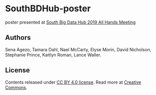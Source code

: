 # SouthBDHub-poster

poster presented at [South Big Data Hub 2019 All Hands Meeting](https://southbigdatahub.org/calendar/2019allhands/)

## Authors
Sena Agezo, Tamara Dahl, Nael McCarty, Elyse Morin, David Nicholson, Stephanie Prince, Kaitlyn Roman, Lance Waller.

## License
Contents released under [CC BY 4.0 license](./LICENSE). Read more at [Creative Commons](https://creativecommons.org/licenses/by/4.0/).


